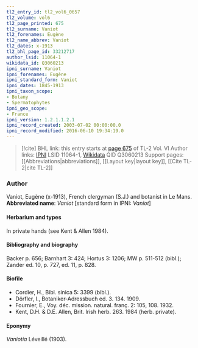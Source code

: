```yaml
---
tl2_entry_id: tl2_vol6_0657
tl2_volume: vol6
tl2_page_printed: 675
tl2_surname: Vaniot
tl2_forenames: Eugène
tl2_name_abbrev: Vaniot
tl2_dates: x-1913
tl2_bhl_page_id: 33212717
author_lsid: 11064-1
wikidata_id: Q3060213
ipni_surname: Vaniot
ipni_forenames: Eugène
ipni_standard_form: Vaniot
ipni_dates: 1845-1913
ipni_taxon_scope: 
- Botany
- Spermatophytes
ipni_geo_scope: 
- France
ipni_version: 1.2.1.1.2.1
ipni_record_created: 2003-07-02 00:00:00.0
ipni_record_modified: 2016-06-10 19:34:19.0
---
```


> [!cite] BHL link: this entry starts at [page 675](https://www.biodiversitylibrary.org/page/33212717) of TL-2 Vol. VI
> Author links: [IPNI](https://www.ipni.org/a/11064-1) LSID 11064-1, [Wikidata](https://www.wikidata.org/wiki/Q3060213) QID Q3060213
> Support pages: [[Abbreviations|abbreviations]], [[Layout key|layout key]], [[Cite TL-2|cite TL-2]]

### Author

Vaniot, Eugène (x-1913), French clergyman (S.J.) and botanist in Le Mans. 
**Abbreviated name**: *Vaniot* \[standard form in IPNI: *Vaniot*\]

#### Herbarium and types

In private hands (see Kent & Allen 1984).

#### Bibliography and biography

Backer p. 656; Barnhart 3: 424; Hortus 3: 1206; MW p. 511-512 (bibl.); Zander ed. 10, p. 727, ed. 11, p. 828.

#### Biofile

- Cordier, H., Bibl. sinica 5: 3399 (bibl.).
- Dörfler, I., Botaniker-Adressbuch ed. 3. 134. 1909.
- Fournier, E., Voy. déc. mission. natural. franç. 2: 105, 108. 1932.
- Kent, D.H. & D.E. Allen, Brit. Irish herb. 263. 1984 (herb. private).

#### Eponymy

*Vaniotia* Léveillé (1903).


